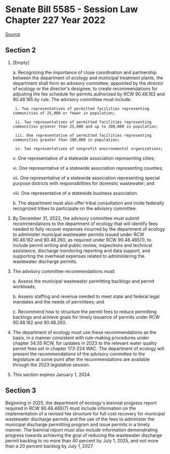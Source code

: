 # Senate Bill 5585 - Session Law Chapter 227 Year 2022

[Source](http://lawfilesext.leg.wa.gov/biennium/2021-22/Pdf/Bills/Session%20Laws/Senate/5585.SL.pdf)
## Section 2
1. [Empty]

    a. Recognizing the importance of close coordination and partnership between the department of ecology and municipal treatment plants, the department shall form an advisory committee, appointed by the director of ecology or the director's designee, to create recommendations for adjusting the fee schedule for permits authorized by RCW 90.48.162 and 90.48.165 by rule. The advisory committee must include:

        i. Two representatives of permitted facilities representing communities of 25,000 or fewer in population;

        ii. Two representatives of permitted facilities representing communities greater than 25,000 and up to 200,000 in population;

        iii. One representative of permitted facilities representing communities greater than 200,000 in population;

        iv. Two representatives of nonprofit environmental organizations;

    v. One representative of a statewide association representing cities;

    vi. One representative of a statewide association representing counties;

    vii. One representative of a statewide association representing special purpose districts with responsibilities for domestic wastewater; and

    viii. One representative of a statewide business association.

    b. The department must also offer tribal consultation and invite federally recognized tribes to participate on the advisory committee.

2. By December 31, 2022, the advisory committee must submit recommendations to the department of ecology that will identify fees needed to fully recover expenses incurred by the department of ecology to administer municipal wastewater permits issued under RCW 90.48.162 and 90.48.260, as required under RCW 90.48.465(1), to include permit writing and public review, inspections and technical assistance, discharge monitoring reporting and data support, and supporting the overhead expenses related to administering the wastewater discharge permits.

3. The advisory committee recommendations must:

    a. Assess the municipal wastewater permitting backlogs and permit workloads;

    b. Assess staffing and revenue needed to meet state and federal legal mandates and the needs of permittees; and

    c. Recommend how to structure the permit fees to reduce permitting backlogs and achieve goals for timely issuance of permits under RCW 90.48.162 and 90.48.260.

4. The department of ecology must use these recommendations as the basis, in a manner consistent with rule-making procedures under chapter 34.05 RCW, for updates in 2023 to the relevant water quality permit fees set in chapter 173-224 WAC. The department of ecology will present the recommendations of the advisory committee to the legislature at some point after the recommendations are available through the 2023 legislative session.

5. This section expires January 1, 2024.


## Section 3
Beginning in 2025, the department of ecology's biennial progress report required in RCW 90.48.465(7) must include information on the implementation of a revised fee structure for full cost recovery for municipal wastewater discharge permits and the use of the fees to administer the municipal discharge permitting program and issue permits in a timely manner. The biennial report must also include information demonstrating progress towards achieving the goal of reducing the wastewater discharge permit backlog to no more than 40 percent by July 1, 2025, and not more than a 20 percent backlog by July 1, 2027.

